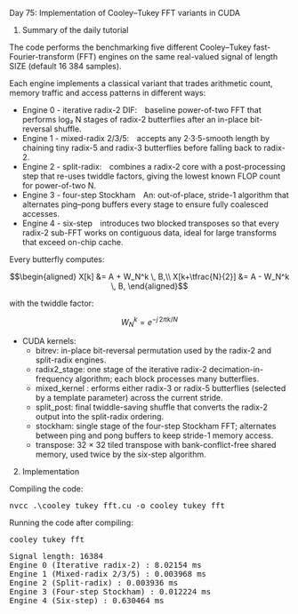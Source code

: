 Day 75: Implementation of Cooley–Tukey FFT variants in CUDA

1) Summary of the daily tutorial

The code performs the benchmarking five different Cooley–Tukey fast-Fourier-transform (FFT) engines on the same real-valued signal of length SIZE (default 16 384 samples).  

Each engine implements a classical variant that trades arithmetic count, memory traffic and access patterns in different ways:
- Engine 0 - iterative radix-2 DIF: baseline power-of-two FFT that performs log₂ N stages of radix-2 butterflies after an in-place bit-reversal shuffle.
- Engine 1 - mixed-radix 2/3/5: accepts any 2·3·5-smooth length by chaining tiny radix-5 and radix-3 butterflies before falling back to radix-2.
- Engine 2 - split-radix: combines a radix-2 core with a post-processing step that re-uses twiddle factors, giving the lowest known FLOP count for power-of-two N.
- Engine 3 - four-step Stockham An: out-of-place, stride-1 algorithm that alternates ping–pong buffers every stage to ensure fully coalesced accesses.
- Engine 4 - six-step introduces two blocked transposes so that every radix-2 sub-FFT works on contiguous data, ideal for large transforms that exceed on-chip cache.

Every butterfly computes:

```math
\begin{aligned}
X[k]        &= A + W_N^k \, B,\\
X[k+\tfrac{N}{2}] &= A - W_N^k \, B,
\end{aligned}
```

with the twiddle factor:

```math
W_N^k = e^{-j \, 2\pi k / N}
```

- CUDA kernels:
	- bitrev: in-place bit-reversal permutation used by the radix-2 and split-radix engines.
	- radix2_stage: one stage of the iterative radix-2 decimation-in-frequency algorithm; each block processes many butterflies.
	- mixed_kernel : erforms either radix-3 or radix-5 butterflies (selected by a template parameter) across the current stride.
	- split_post: final twiddle-saving shuffle that converts the radix-2 output into the split-radix ordering.
	- stockham: single stage of the four-step Stockham FFT; alternates between ping and pong buffers to keep stride-1 memory access.
	- transpose: 32 × 32 tiled transpose with bank-conflict-free shared memory, used twice by the six-step algorithm.

2) Implementation

Compiling the code:

<pre>nvcc .\cooley_tukey_fft.cu -o cooley_tukey_fft</pre>

Running the code after compiling:

<pre>cooley_tukey_fft</pre>

<pre>Signal length: 16384
Engine 0 (Iterative radix-2) : 8.02154 ms
Engine 1 (Mixed-radix 2/3/5) : 0.003968 ms
Engine 2 (Split-radix) : 0.003936 ms
Engine 3 (Four-step Stockham) : 0.012224 ms
Engine 4 (Six-step) : 0.630464 ms</pre>